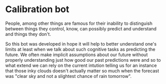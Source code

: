 # Calibration bot

People, among other things are famous for their inability to distinguish between things they control, know, can possibly predict and understand and things they don't.

So this bot was developed in hope it will help to better understand one's limits at least when we talk about such cognitive tasks as predicting the future.
We often make implicit assumptions about our future without properly understanding just how good our past predictions were and so to what extend we can rely on the current intution telling us for an instance that those inky clouds doesn't actually matter so much when the forecast was "clear sky and not a slightest chance of rain tomorrow".
